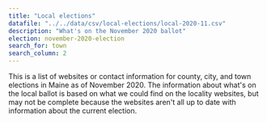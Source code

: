 ```yaml
---
title: "Local elections"
datafile: "../../data/csv/local-elections/local-2020-11.csv"
description: "What's on the November 2020 ballot"
election: november-2020-election
search_for: town
search_column: 2
---
```


This is a list of websites or contact information for county, city, and town elections in Maine as of November 2020. The information about what's on the local ballot is based on what we could find on the locality websites, but may not be complete because the websites aren't all up to date with information about the current election.
